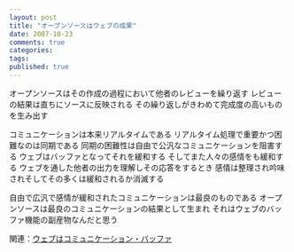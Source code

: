 ```yaml
---
layout: post
title: "オープンソースはウェブの成果"
date: 2007-10-23
comments: true
categories:
tags:
published: true
---
```



オープンソースはその作成の過程において他者のレビューを繰り返す
レビューの結果は直ちにソースに反映される
その繰り返しがきわめて完成度の高いものを生み出す

コミュニケーションは本来リアルタイムである
リアルタイム処理で重要かつ困難なのは同期である
同期の困難性は自由で公汎なコミュニケーションを阻害する
ウェブはバッファとなってそれを緩和する
そしてまた人々の感情をも緩和する
ウェブを通した他者の出力を理解しその応答をするとき
感情は整理され吟味されそしてその多くは緩和されるか消滅する

自由で広汎で感情が緩和されたコミュニケーションは最良のものである
オープンソースは最良のコミュニケーションの結果として生まれ
それはウェブのバッファ機能の副産物なんだと思う

関連：[ウェブはコミュニケーション・バッファ](http://d.hatena.ne.jp/keyesberry/searchdiary?word=%A5%D0%A5%C3%A5%D5%A5%A1&.submit=%B8%A1%BA%F7&type=detail)
